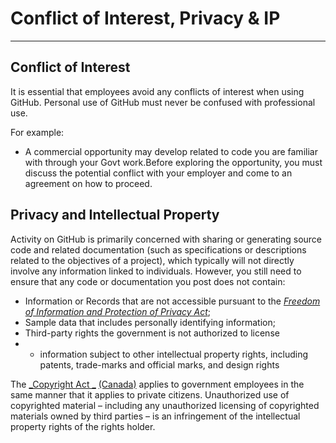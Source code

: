 # Conflict of Interest, Privacy & IP

----------


## Conflict of Interest

It is essential that employees avoid any conflicts of interest when using GitHub. Personal use of GitHub must never be confused with professional use.

For example:

- A commercial opportunity may develop related to code you are familiar with through your Govt work.Before exploring the opportunity, you must discuss the potential conflict with your employer and come to an agreement on how to proceed.

## Privacy and Intellectual Property

Activity on GitHub is primarily concerned with sharing or generating source code and related documentation (such as specifications or descriptions related to the objectives of a project), which typically will not directly involve any information linked to individuals. However, you still need to ensure that any code or documentation you post does not contain:

- Information or Records that are not accessible pursuant to the [_Freedom of Information and Protection of Privacy Act_](http://www.bclaws.ca/civix/document/id/complete/statreg/96165_00);
- Sample data that includes personally identifying information;
- Third-party rights the government is not authorized to license
- - information subject to other intellectual property rights, including patents, trade-marks and official marks, and design rights

The [_Copyright Act _](http://laws-lois.justice.gc.ca/eng/acts/C-42/Index.html) [(Canada)](http://laws-lois.justice.gc.ca/eng/acts/C-42/Index.html) applies to government employees in the same manner that it applies to private citizens.  Unauthorized use of copyrighted material – including any unauthorized licensing of copyrighted materials owned by third parties – is an infringement of the intellectual property rights of the rights holder.
